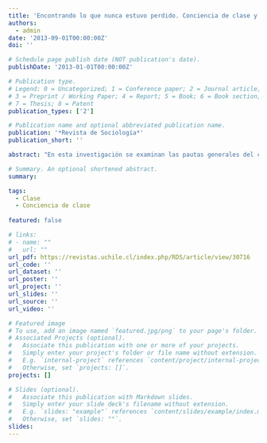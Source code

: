 ```yaml
---
title: 'Encontrando lo que nunca estuvo perdido. Conciencia de clase y conflicto de clases en el régimen neoliberal chileno'
authors:
  - admin
date: '2013-09-01T00:00:00Z'
doi: ''

# Schedule page publish date (NOT publication's date).
publishDate: '2013-01-01T00:00:00Z'

# Publication type.
# Legend: 0 = Uncategorized; 1 = Conference paper; 2 = Journal article;
# 3 = Preprint / Working Paper; 4 = Report; 5 = Book; 6 = Book section;
# 7 = Thesis; 8 = Patent
publication_types: ['2']

# Publication name and optional abbreviated publication name.
publication: '*Revista de Sociología*'
publication_short: ''

abstract: "En esta investigación se examinan las pautas generales del conflicto de clases en la sociedad chilena contemporánea. Para ello, se examina la manera en que las clases sociales poseen distintas orientaciones sociopolíticas sobre temáticas referentes al conflicto de clases. Más específicamente, esta investigación recurre a la literatura sobre conciencia de clase para analizar tres componentes centrales de la conciencia de clase de los individuos. 1) Identidad de clase, 2) Percepciones del conflicto de clase, 3) Actitudes hacia la intervención del Estado en la economía (en tanto este tema es un punto central de los regímenes neoliberales). A partir de una serie de modelos de regresión logística ordinal se examina qué componentes de la conciencia de clase se encuentran más polarizados. Así, se busca entender la manera en que el conflicto de clases expresado en la polarización de opiniones y actitudes se estructura en un régimen neoliberal que –como el chileno– está caracterizado por niveles importantes de despolitización, por la debilidad de actores colectivos de clase trabajadora (sindicatos) y por la ausencia prácticas de partidos que representen los intereses de la clase trabajadora. Los hallazgos muestran que a pesar de este escenario desfavorable, la clase continúa siendo un aspecto central en la configuración de orientaciones ideológicas antagónicas, lo cual puede ser la fuente de importantes conflictos políticos en el futuro."

# Summary. An optional shortened abstract.
summary: 

tags:
  - Clase
  - Conciencia de clase
  
featured: false

# links:
# - name: ""
#   url: ""
url_pdf: https://revistas.uchile.cl/index.php/RDS/article/view/30716
url_code: ''
url_dataset: ''
url_poster: ''
url_project: ''
url_slides: ''
url_source: ''
url_video: ''

# Featured image
# To use, add an image named `featured.jpg/png` to your page's folder.
# Associated Projects (optional).
#   Associate this publication with one or more of your projects.
#   Simply enter your project's folder or file name without extension.
#   E.g. `internal-project` references `content/project/internal-project/index.md`.
#   Otherwise, set `projects: []`.
projects: []

# Slides (optional).
#   Associate this publication with Markdown slides.
#   Simply enter your slide deck's filename without extension.
#   E.g. `slides: "example"` references `content/slides/example/index.md`.
#   Otherwise, set `slides: ""`.
slides:
---
```



